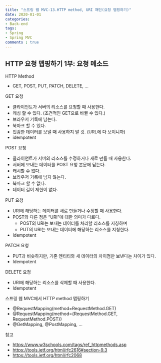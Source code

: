 ```yaml
---  
title: "스프링 웹 MVC-13.HTTP method, URI 패턴(요청 맵핑하기)"
date: 2020-01-01
categories: 
- Back-end
tags:
- Spring 
- Spring MVC
comments : true
---
```


## HTTP 요청 맵핑하기 1부: 요청 메소드
HTTP Method
- GET, POST, PUT, PATCH, DELETE, ...

GET 요청
- 클라이언트가 서버의 리소스를 요청할 때 사용한다.
- 캐싱 할 수 있다. (조건적인 GET으로 바뀔 수 있다.)
- 브라우저 기록에 남는다.
- 북마크 할 수 있다.
- 민감한 데이터를 보낼 때 사용하지 말 것. (URL에 다 보이니까)
- idempotent

POST 요청
- 클라이언트가 서버의 리소스를 수정하거나 새로 만들 때 사용한다.
- 서버에 보내는 데이터를 POST 요청 본문에 담는다.
- 캐시할 수 없다.
- 브라우저 기록에 남지 않는다.
- 북마크 할 수 없다.
- 데이터 길이 제한이 없다.

PUT 요청
- URI에 해당하는 데이터를 새로 만들거나 수정할 때 사용한다.
- POST와 다른 점은 “URI”에 대한 의미가 다르다.
  - POST의 URI는 보내는 데이터를 처리할 리소스를 지칭하며
  - PUT의 URI는 보내는 데이터에 해당하는 리소스를 지칭한다.
- Idempotent

PATCH 요청
- PUT과 비슷하지만, 기존 엔티티와 새 데이터의 차이점만 보낸다는 차이가 있다.
- Idempotent

DELETE 요청
- URI에 해당하는 리소스를 삭제할 때 사용한다.
- Idempotent

스프링 웹 MVC에서 HTTP method 맵핑하기
- @RequestMapping(method=RequestMethod.GET)
- @RequestMapping(method={RequestMethod.GET, RequestMethod.POST})
- @GetMapping, @PostMapping, ...

참고
- https://www.w3schools.com/tags/ref_httpmethods.asp
- https://tools.ietf.org/html/rfc2616#section-9.3
- https://tools.ietf.org/html/rfc2068


